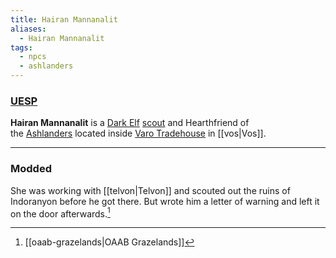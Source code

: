 ```yaml
---
title: Hairan Mannanalit
aliases:
  - Hairan Mannanalit
tags:
  - npcs
  - ashlanders
---
```

### [UESP](https://en.uesp.net/wiki/Morrowind:Hairan_Mannanalit)
**Hairan Mannanalit** is a [Dark Elf](https://en.uesp.net/wiki/Morrowind:Dark_Elf "Morrowind:Dark Elf") [scout](https://en.uesp.net/wiki/Morrowind:Scout "Morrowind:Scout") and Hearthfriend of the [Ashlanders](https://en.uesp.net/wiki/Morrowind:Ashlanders "Morrowind:Ashlanders") located inside [Varo Tradehouse](https://en.uesp.net/wiki/Morrowind:Varo_Tradehouse "Morrowind:Varo Tradehouse") in [[vos|Vos]].

***
### Modded
She was working with [[telvon|Telvon]] and scouted out the ruins of Indoranyon before he got there. But wrote him a letter of warning and left it on the door afterwards.[^1]

[^1]: [[oaab-grazelands|OAAB Grazelands]]
